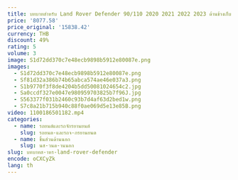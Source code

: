 ```yaml
---
title: บทบาทสําหรับ Land Rover Defender 90/110 2020 2021 2022 2023 ด้านข้างเก็บกระเป๋าเดินทางกล่องแร็คหลังคาด้านข้างเครื่องมืออุปกรณ์กล่อง auto Part
price: '8077.58'
price_original: '15838.42'
currency: THB
discount: 49%
rating: 5
volume: 3
image: S1d72dd370c7e48ecb9898b5912e80087e.png
images:
  - S1d72dd370c7e48ecb9898b5912e80087e.png
  - Sf81d32a386b74b65abca574ae46e037a3.png
  - S1b9770f3f8de4204b5dd50081024654c2.jpg
  - Sa0ccdf327e0047e980959703825b7f96J.jpg
  - S563377f031b2460c93b7d4af63d2bed1w.png
  - S7c8a21b715b940c88f0ae069d5e13e85B.png
video: 1100186501182.mp4
categories:
  - name: รถยนต์และรถจักรยานยนต์
    slug: รถยนต-และรถจ-กรยานยนต
  - name: ชิ้นส่วนด้านนอก
    slug: นส-วนด-านนอก
slug: บทบาทส-าหร-land-rover-defender
encode: oCXCyZk
lang: th
---
```

  